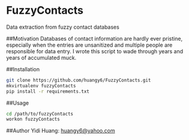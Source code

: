 FuzzyContacts
=============
Data extraction from fuzzy contact databases

##Motivation
Databases of contact information are hardly ever pristine, especially when the entries are unsanitized and multiple people are responsible for data entry. I wrote this script to wade through years and years of accumulated muck. 

##Installation
````bash
git clone https://github.com/huangy6/FuzzyContacts.git
mkvirtualenv fuzzyContacts
pip install -r requirements.txt
````

##Usage
````bash
cd /path/to/fuzzyContacts
workon fuzzyContacts
````

##Author
Yidi Huang: huangy6@yahoo.com